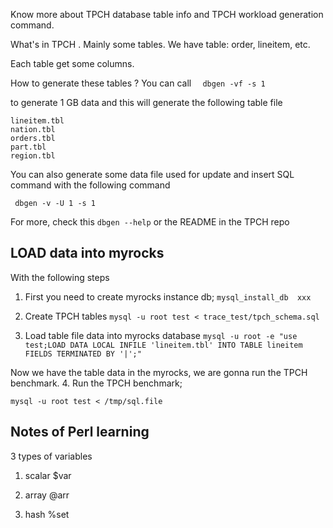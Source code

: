 

Know more about TPCH database table info
and TPCH workload generation command.


What's in TPCH .
Mainly some tables.
We have table: order, lineitem, etc. 

Each table get some columns.

How to generate these tables ? 
You can call 
`  dbgen -vf -s 1`

to generate 1 GB data and this will generate  the following 
table file 
```
lineitem.tbl
nation.tbl
orders.tbl
part.tbl
region.tbl
```


You can also generate some data file used for update and insert SQL command with the following command 
```
 dbgen -v -U 1 -s 1
```
For more, check this `dbgen --help` or the README in the TPCH repo


## LOAD data into myrocks

With the following steps
1.  First you need to create myrocks instance  db;
`mysql_install_db  xxx  `


2. Create TPCH tables 
`mysql -u root test < trace_test/tpch_schema.sql`


3.  Load table file data into myrocks database
`mysql -u root -e "use test;LOAD DATA LOCAL INFILE 'lineitem.tbl' INTO TABLE lineitem FIELDS TERMINATED BY '|';"`


Now we have the table data in the myrocks, we are gonna run the TPCH benchmark.
4. Run the TPCH  benchmark;

`mysql -u root test < /tmp/sql.file`



## Notes of Perl learning 
3 types of variables 
1. scalar 
$var
2. array
@arr

3. hash
%set




















